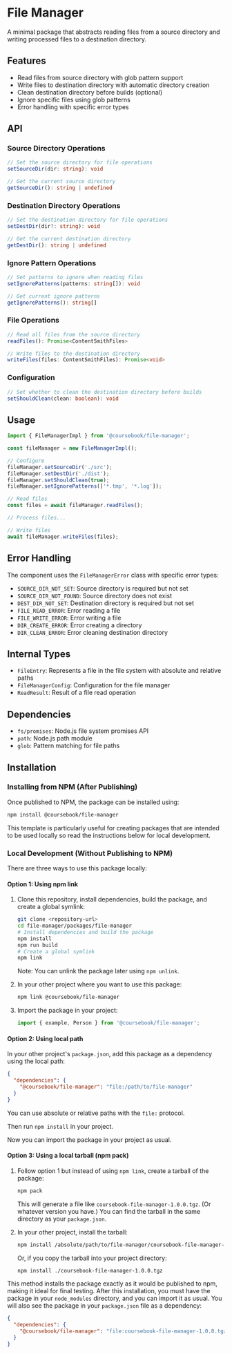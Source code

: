 # File Manager

A minimal package that abstracts reading files from a source directory and writing processed files to a destination directory.

## Features

- Read files from source directory with glob pattern support
- Write files to destination directory with automatic directory creation
- Clean destination directory before builds (optional)
- Ignore specific files using glob patterns
- Error handling with specific error types

## API

### Source Directory Operations

```typescript
// Set the source directory for file operations
setSourceDir(dir: string): void

// Get the current source directory
getSourceDir(): string | undefined
```

### Destination Directory Operations

```typescript
// Set the destination directory for file operations
setDestDir(dir?: string): void

// Get the current destination directory
getDestDir(): string | undefined
```

### Ignore Pattern Operations

```typescript
// Set patterns to ignore when reading files
setIgnorePatterns(patterns: string[]): void

// Get current ignore patterns
getIgnorePatterns(): string[]
```

### File Operations

```typescript
// Read all files from the source directory
readFiles(): Promise<ContentSmithFiles>

// Write files to the destination directory
writeFiles(files: ContentSmithFiles): Promise<void>
```

### Configuration

```typescript
// Set whether to clean the destination directory before builds
setShouldClean(clean: boolean): void
```

## Usage

```typescript
import { FileManagerImpl } from '@coursebook/file-manager';

const fileManager = new FileManagerImpl();

// Configure
fileManager.setSourceDir('./src');
fileManager.setDestDir('./dist');
fileManager.setShouldClean(true);
fileManager.setIgnorePatterns(['*.tmp', '*.log']);

// Read files
const files = await fileManager.readFiles();

// Process files...

// Write files
await fileManager.writeFiles(files);
```

## Error Handling

The component uses the `FileManagerError` class with specific error types:

- `SOURCE_DIR_NOT_SET`: Source directory is required but not set
- `SOURCE_DIR_NOT_FOUND`: Source directory does not exist
- `DEST_DIR_NOT_SET`: Destination directory is required but not set
- `FILE_READ_ERROR`: Error reading a file
- `FILE_WRITE_ERROR`: Error writing a file
- `DIR_CREATE_ERROR`: Error creating a directory
- `DIR_CLEAN_ERROR`: Error cleaning destination directory

## Internal Types

- `FileEntry`: Represents a file in the file system with absolute and relative paths
- `FileManagerConfig`: Configuration for the file manager
- `ReadResult`: Result of a file read operation

## Dependencies

- `fs/promises`: Node.js file system promises API
- `path`: Node.js path module
- `glob`: Pattern matching for file paths

## Installation

### Installing from NPM (After Publishing)

Once published to NPM, the package can be installed using:

```bash
npm install @coursebook/file-manager
```

This template is particularly useful for creating packages that are intended to be used locally so read the instructions below for local development.

### Local Development (Without Publishing to NPM)

There are three ways to use this package locally:

#### Option 1: Using npm link

1. Clone this repository, install dependencies, build the package, and create a global symlink:

   ```bash
   git clone <repository-url>
   cd file-manager/packages/file-manager
   # Install dependencies and build the package
   npm install
   npm run build
   # Create a global symlink
   npm link
   ```

   Note: You can unlink the package later using `npm unlink`.

2. In your other project where you want to use this package:

   ```bash
   npm link @coursebook/file-manager
   ```

3. Import the package in your project:

   ```typescript
   import { example, Person } from '@coursebook/file-manager';
   ```

#### Option 2: Using local path

In your other project's `package.json`, add this package as a dependency using the local path:

```json
{
  "dependencies": {
    "@coursebook/file-manager": "file:/path/to/file-manager"
  }
}
```

You can use absolute or relative paths with the `file:` protocol.

Then run `npm install` in your project.

Now you can import the package in your project as usual.

#### Option 3: Using a local tarball (npm pack)

1. Follow option 1 but instead of using `npm link`, create a tarball of the package:

   ```bash
   npm pack
   ```

   This will generate a file like `coursebook-file-manager-1.0.0.tgz`. (Or whatever version you have.)
   You can find the tarball in the same directory as your `package.json`.

2. In your other project, install the tarball:

   ```bash
   npm install /absolute/path/to/file-manager/coursebook-file-manager-1.0.0.tgz
   ```

   Or, if you copy the tarball into your project directory:

   ```bash
   npm install ./coursebook-file-manager-1.0.0.tgz
   ```

This method installs the package exactly as it would be published to npm, making it ideal for final testing. After this installation, you must have the package in your `node_modules` directory, and you can import it as usual. You will also see the package in your `package.json` file as a dependency:

```json
{
  "dependencies": {
    "@coursebook/file-manager": "file:coursebook-file-manager-1.0.0.tgz"
  }
}
```
